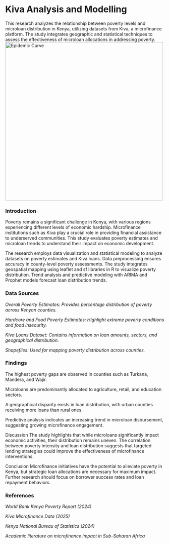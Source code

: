 # Kiva Analysis and Modelling

This research analyzes the relationship between poverty levels and microloan distribution in Kenya, utilizing datasets from Kiva, a microfinance platform. The study integrates geographic and statistical techniques to assess the effectiveness of microloan allocations in addressing poverty.
<img src="plot.png" alt="Epidemic Curve" width="500"/>


### Introduction
Poverty remains a significant challenge in Kenya, with various regions experiencing different levels of economic hardship. Microfinance institutions such as Kiva play a crucial role in providing financial assistance to underserved communities. This study evaluates poverty estimates and microloan trends to understand their impact on economic development.


The research employs data visualization and statistical modeling to analyze datasets on poverty estimates and Kiva loans. Data preprocessing ensures accuracy in county-level poverty assessments. The study integrates geospatial mapping using leaflet and sf libraries in R to visualize poverty distribution. Trend analysis and predictive modeling with ARIMA and Prophet models forecast loan distribution trends.

### Data Sources

*Overall Poverty Estimates: Provides percentage distribution of poverty across Kenyan counties.*

*Hardcore and Food Poverty Estimates: Highlight extreme poverty conditions and food insecurity.*

*Kiva Loans Dataset: Contains information on loan amounts, sectors, and geographical distribution.*

*Shapefiles: Used for mapping poverty distribution across counties.*

### Findings

The highest poverty gaps are observed in counties such as Turkana, Mandera, and Wajir.

Microloans are predominantly allocated to agriculture, retail, and education sectors.

A geographical disparity exists in loan distribution, with urban counties receiving more loans than rural ones.

Predictive analysis indicates an increasing trend in microloan disbursement, suggesting growing microfinance engagement.

Discussion
The study highlights that while microloans significantly impact economic activities, their distribution remains uneven. The correlation between poverty intensity and loan distribution suggests that targeted lending strategies could improve the effectiveness of microfinance interventions.

Conclusion
Microfinance initiatives have the potential to alleviate poverty in Kenya, but strategic loan allocations are necessary for maximum impact. Further research should focus on borrower success rates and loan repayment behaviors.

### References

*World Bank Kenya Poverty Report (2024)*

*Kiva Microfinance Data (2025)*

*Kenya National Bureau of Statistics (2024)*

*Academic literature on microfinance impact in Sub-Saharan Africa*

